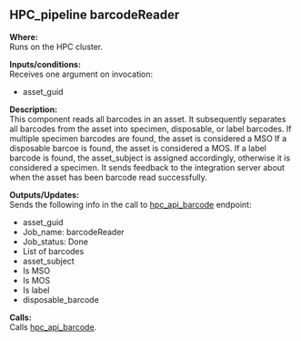 ## HPC_pipeline barcodeReader

**Where:**  
Runs on the HPC cluster.

**Inputs/conditions:**  
Receives one argument on invocation:
- asset_guid

**Description:**  
This component reads all barcodes in an asset. It subsequently separates all barcodes from the asset into specimen, disposable, or label barcodes. 
If multiple specimen barcodes are found, the asset is considered a MSO
If a disposable barcoe is found, the asset is considered a MOS.
If a label barcode is found, the asset_subject is assigned accordingly, otherwise it is considered a specimen.
It sends feedback to the integration server about when the asset has been barcode read successfully.

**Outputs/Updates:**  
Sends the following info in the call to [hpc_api_barcode](https://github.com/NHMDenmark/DaSSCo-Integration/blob/main/Documentation/Component_write_up/hpc_api_barcode.md) endpoint:
- asset_guid
- Job_name: barcodeReader
- Job_status: Done
- List of barcodes
- asset_subject
- Is MSO
- Is MOS
- Is label
- disposable_barcode

**Calls:**  
Calls [hpc_api_barcode](https://github.com/NHMDenmark/DaSSCo-Integration/blob/main/Documentation/Component_write_up/hpc_api_barcode.md).
